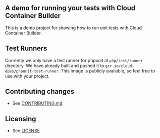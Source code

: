 ## A demo for running your tests with Cloud Container Builder

This is a demo project for showing how to run unit tests with Cloud
Container Builder.

## Test Runners

Currently we only have a test runner for phpunit at `php/test/runner`
directory. We have already built and pushed it to
`gcr.io/cloud-dpes/phpunit-test-runner`. This image is publicly
available, so feel free to use with your project.

## Contributing changes

* See [CONTRIBUTING.md](CONTRIBUTING.md)

## Licensing

* See [LICENSE](LICENSE)
